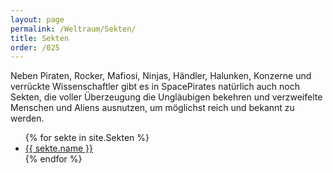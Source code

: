 ```yaml
---
layout: page
permalink: /Weltraum/Sekten/
title: Sekten
order: /025
---
```


Neben Piraten, Rocker, Mafiosi, Ninjas, Händler, Halunken, Konzerne und verrückte Wissenschaftler gibt es in SpacePirates natürlich auch noch Sekten, die voller Überzeugung die Ungläubigen bekehren und verzweifelte Menschen und Aliens ausnutzen, um möglichst reich und bekannt zu werden.

<ul>
{% for sekte in site.Sekten %}
    <li><a href="{{ site.baseurl }}{{ sekte.permalink }}">{{ sekte.name }}</a></li>
{% endfor %}
</ul>
